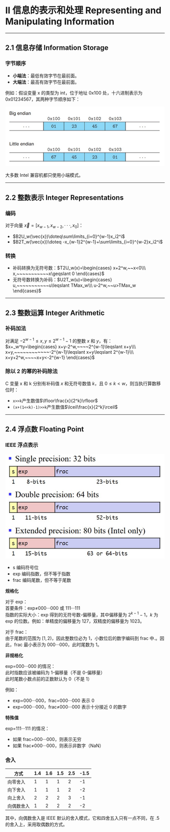 # Ⅱ 信息的表示和处理   Representing and Manipulating Information

***

## 2.1 信息存储 Information Storage

### 字节顺序

* **小端法**：最低有效字节在最前面。
* **大端法**：最高有效字节在最前面。

例如：假设变量 x 的类型为 int，位于地址 0x100 处，十六进制表示为 0x01234567，其两种字节顺序如下：

![alt text](image/2.1.1.jpg)

大多数 Intel 兼容机都只使用小端模式。

***

## 2.2 整数表示  Integer Representations

### 编码

对于向量 $\vec{x}=[x_{w-1},x_{w-2},···,x_0]$：

* $B2U_w(\vec{x})\doteq\sum\limits_{i=0}^{w-1}x_i2^i$
* $B2T_w(\vec{x})\doteq -x_{w-1}2^{w-1}+\sum\limits_{i=0}^{w-2}x_i2^i$

### 转换

* 补码转换为无符号数：$T2U_w(x)=\begin{cases}
    x+2^w,~~x<0\\\
    x,~~~~~~~~~~~x\geqslant 0
\end{cases}$
* 无符号数转换为补码：$U2T_w(u)=\begin{cases}
    u,~~~~~~~~~~~u\leqslant TMax_w\\\
    u-2^w,~~u>TMax_w
\end{cases}$

***

## 2.3 整数运算  Integer Arithmetic

### 补码加法

对满足 $-2^{w-1}\leqslant x,y\leqslant 2^{w-1}-1$ 的整数 $x$ 和 $y$，有：
$x+_w^ty=\begin{cases}
    x+y-2^w,~~~~2^{w-1}\leqslant x+y\\\
    x+y,~~~~~~~~~~~~-2^{w-1}\leqslant x+y\leqslant 2^{w-1}\\\
    x+y+2^w,~~~~x+y<-2^{w-1}
\end{cases}$

### 除以 2 的幂的补码除法

C 变量 x 和 k 分别有补码值 $x$ 和无符号数值 $k$，且 $0\leqslant k<w$，则当执行算数移位时：  

* `x>>k`产生数值$\lfloor\frac{x}{2^k}\rfloor$
* `(x+(1<<k)-1)>>k`产生数值$\lceil\frac{x}{2^k}\rceil$

***

## 2.4 浮点数  Floating Point

### IEEE 浮点表示

![alt text](image/2.4.1.jpg)

* s 编码符号位
* exp 编码指数，但不等于指数
* frac 编码尾数，但不等于尾数

**规格化**

对于 exp：  
首要条件：exp≠000···000 或 111···111  
指数的实际大小：exp 得到的无符号数-偏移量，其中偏移量为 $2^{k-1}-1$，$k$ 为 exp 的位数。例如：单精度的偏移量为 127，双精度的偏移量为 1023。

对于 frac：  
由于尾数的范围为 $[1,2)$，因此整数位必为 1，小数位后的数字编码到 frac 中.。因此，frac 最小表示为 000···000，此时尾数为 1。

**非规格化**

exp=000···000 的情况：  
此时指数应该被编码为 1-偏移量（不是 0-偏移量）  
此时尾数小数点前的正数默认为 0（不是 1）

例如：  

* exp=000···000，frac=000···000
  表示 0
* exp=000···000，frac≠000···000
  表示十分接近 0 的数字

**特殊值**

exp=111···111 的情况：  

* 如果 frac=000···000，则表示无穷
* 如果 frac≠000···000，则表示非数字（NaN）

### 舍入

方式|1.4|1.6|1.5|2.5|-1.5
---|---|---|---|---|---
向零舍入|1|1|1|2|-1
向下舍入|1|1|1|2|-2
向上舍入|2|2|2|3|-1
向偶数舍入|1|2|2|2|-2

其中，向偶数舍入是 IEEE 默认的舍入模式，它和四舍五入只有一点不同，在 .5 的舍入上，采用取偶数的方式。

